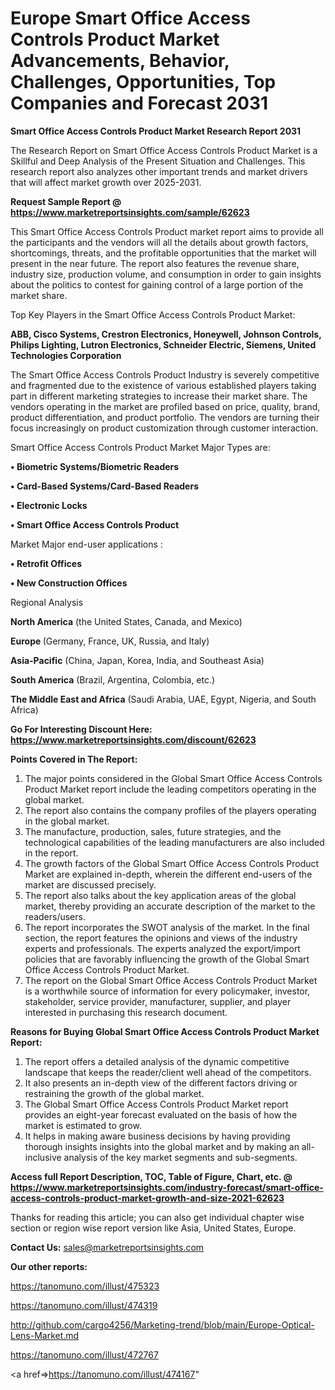# Europe Smart Office Access Controls Product Market Advancements, Behavior, Challenges, Opportunities, Top Companies and Forecast 2031

<strong>Smart Office Access Controls Product Market Research Report 2031</strong>

The Research Report on Smart Office Access Controls Product Market is a Skillful and Deep Analysis of the Present Situation and Challenges. This research report also analyzes other important trends and market drivers that will affect market growth over 2025-2031.

<strong>Request Sample Report @ <a href=https://www.marketreportsinsights.com/sample/62623>https://www.marketreportsinsights.com/sample/62623</a></strong>

This Smart Office Access Controls Product market report aims to provide all the participants and the vendors will all the details about growth factors, shortcomings, threats, and the profitable opportunities that the market will present in the near future. The report also features the revenue share, industry size, production volume, and consumption in order to gain insights about the politics to contest for gaining control of a large portion of the market share.

Top Key Players in the Smart Office Access Controls Product Market:

<strong>ABB, Cisco Systems, Crestron Electronics, Honeywell, Johnson Controls, Philips Lighting, Lutron Electronics, Schneider Electric, Siemens, United Technologies Corporation</strong>

The Smart Office Access Controls Product Industry is severely competitive and fragmented due to the existence of various established players taking part in different marketing strategies to increase their market share. The vendors operating in the market are profiled based on price, quality, brand, product differentiation, and product portfolio. The vendors are turning their focus increasingly on product customization through customer interaction.

Smart Office Access Controls Product Market Major Types are:

<strong>• Biometric Systems/Biometric Readers

• Card-Based Systems/Card-Based Readers

• Electronic Locks

• Smart Office Access Controls Product</strong>

Market Major end-user applications :

<strong>• Retrofit Offices

• New Construction Offices</strong>

Regional Analysis

</u><strong><b>North America</b></strong> (the United States, Canada, and Mexico)

<strong><b>Europe </b></strong>(Germany, France, UK, Russia, and Italy)

<strong><b>Asia-Pacific</b></strong> (China, Japan, Korea, India, and Southeast Asia)

<strong><b>South America</b></strong> (Brazil, Argentina, Colombia, etc.)

<strong><b>The Middle East and Africa</b></strong> (Saudi Arabia, UAE, Egypt, Nigeria, and South Africa)

<strong>Go For Interesting Discount Here: <a href=https://www.marketreportsinsights.com/discount/62623>https://www.marketreportsinsights.com/discount/62623</a></strong>

<strong>Points Covered in The Report:</strong>
<ol>
  <li>The major points considered in the Global Smart Office Access Controls Product Market report include the leading competitors operating in the global market.</li>
  <li>The report also contains the company profiles of the players operating in the global market.</li>
  <li>The manufacture, production, sales, future strategies, and the technological capabilities of the leading manufacturers are also included in the report.</li>
  <li>The growth factors of the Global Smart Office Access Controls Product Market are explained in-depth, wherein the different end-users of the market are discussed precisely.</li>
  <li>The report also talks about the key application areas of the global market, thereby providing an accurate description of the market to the readers/users.</li>
  <li>The report incorporates the SWOT analysis of the market. In the final section, the report features the opinions and views of the industry experts and professionals. The experts analyzed the export/import policies that are favorably influencing the growth of the Global Smart Office Access Controls Product Market.</li>
  <li>The report on the Global Smart Office Access Controls Product Market is a worthwhile source of information for every policymaker, investor, stakeholder, service provider, manufacturer, supplier, and player interested in purchasing this research document.</li>
</ol>
<strong>Reasons for Buying Global Smart Office Access Controls Product Market Report:</strong>

<ol>
  <li>The report offers a detailed analysis of the dynamic competitive landscape that keeps the reader/client well ahead of the competitors.</li>
  <li>It also presents an in-depth view of the different factors driving or restraining the growth of the global market.</li>
  <li>The Global Smart Office Access Controls Product Market report provides an eight-year forecast evaluated on the basis of how the market is estimated to grow.</li>
  <li>It helps in making aware business decisions by having providing thorough insights insights into the global market and by making an all-inclusive analysis of the key market segments and sub-segments.</li>
</ol>
<strong>Access full Report Description, TOC, Table of Figure, Chart, etc. @ <a href=https://www.marketreportsinsights.com/industry-forecast/smart-office-access-controls-product-market-growth-and-size-2021-62623>https://www.marketreportsinsights.com/industry-forecast/smart-office-access-controls-product-market-growth-and-size-2021-62623</a></strong>


Thanks for reading this article; you can also get individual chapter wise section or region wise report version like Asia, United States, Europe.

<strong>Contact Us:</strong>
sales@marketreportsinsights.com

<strong>Our other reports:</strong>

<a href=https://tanomuno.com/illust/475323>https://tanomuno.com/illust/475323</a>

<a href=https://tanomuno.com/illust/474319>https://tanomuno.com/illust/474319</a>

<a href=http://github.com/cargo4256/Marketing-trend/blob/main/Europe-Optical-Lens-Market.md>http://github.com/cargo4256/Marketing-trend/blob/main/Europe-Optical-Lens-Market.md</a>

<a href=https://tanomuno.com/illust/472767>https://tanomuno.com/illust/472767</a>

<a href=>https://tanomuno.com/illust/474167</a>"
